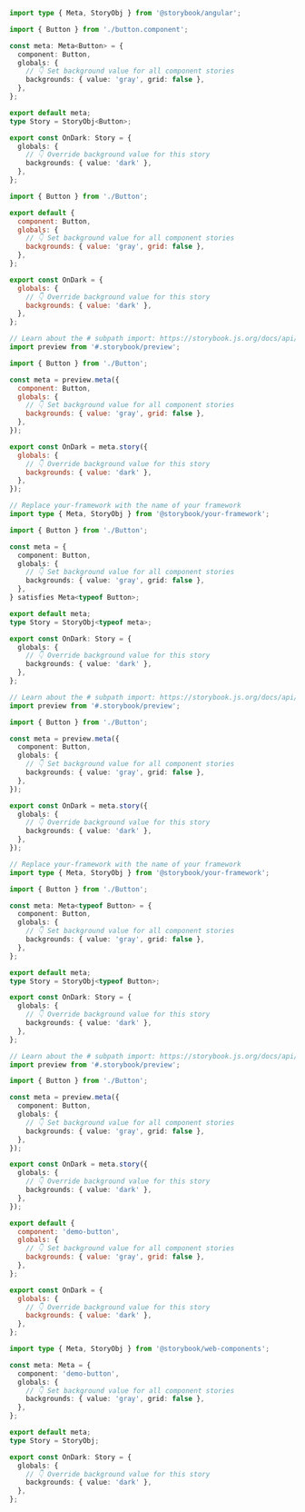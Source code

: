 ```ts filename="Button.stories.ts" renderer="angular" language="ts"
import type { Meta, StoryObj } from '@storybook/angular';

import { Button } from './button.component';

const meta: Meta<Button> = {
  component: Button,
  globals: {
    // 👇 Set background value for all component stories
    backgrounds: { value: 'gray', grid: false },
  },
};

export default meta;
type Story = StoryObj<Button>;

export const OnDark: Story = {
  globals: {
    // 👇 Override background value for this story
    backgrounds: { value: 'dark' },
  },
};
```

```js filename="Button.stories.js|jsx" renderer="common" language="js" tabTitle="CSF 3"
import { Button } from './Button';

export default {
  component: Button,
  globals: {
    // 👇 Set background value for all component stories
    backgrounds: { value: 'gray', grid: false },
  },
};

export const OnDark = {
  globals: {
    // 👇 Override background value for this story
    backgrounds: { value: 'dark' },
  },
};
```

```js filename="Button.stories.js|jsx" renderer="react" language="js" tabTitle="CSF Next 🧪"
// Learn about the # subpath import: https://storybook.js.org/docs/api/csf/csf-factories#subpath-imports
import preview from '#.storybook/preview';

import { Button } from './Button';

const meta = preview.meta({
  component: Button,
  globals: {
    // 👇 Set background value for all component stories
    backgrounds: { value: 'gray', grid: false },
  },
});

export const OnDark = meta.story({
  globals: {
    // 👇 Override background value for this story
    backgrounds: { value: 'dark' },
  },
});
```

```ts filename="Button.stories.ts|tsx" renderer="common" language="ts-4-9" tabTitle="CSF 3"
// Replace your-framework with the name of your framework
import type { Meta, StoryObj } from '@storybook/your-framework';

import { Button } from './Button';

const meta = {
  component: Button,
  globals: {
    // 👇 Set background value for all component stories
    backgrounds: { value: 'gray', grid: false },
  },
} satisfies Meta<typeof Button>;

export default meta;
type Story = StoryObj<typeof meta>;

export const OnDark: Story = {
  globals: {
    // 👇 Override background value for this story
    backgrounds: { value: 'dark' },
  },
};
```

```ts filename="Button.stories.ts|tsx" renderer="react" language="ts-4-9" tabTitle="CSF Next 🧪"
// Learn about the # subpath import: https://storybook.js.org/docs/api/csf/csf-factories#subpath-imports
import preview from '#.storybook/preview';

import { Button } from './Button';

const meta = preview.meta({
  component: Button,
  globals: {
    // 👇 Set background value for all component stories
    backgrounds: { value: 'gray', grid: false },
  },
});

export const OnDark = meta.story({
  globals: {
    // 👇 Override background value for this story
    backgrounds: { value: 'dark' },
  },
});
```

```ts filename="Button.stories.ts|tsx" renderer="common" language="ts" tabTitle="CSF 3"
// Replace your-framework with the name of your framework
import type { Meta, StoryObj } from '@storybook/your-framework';

import { Button } from './Button';

const meta: Meta<typeof Button> = {
  component: Button,
  globals: {
    // 👇 Set background value for all component stories
    backgrounds: { value: 'gray', grid: false },
  },
};

export default meta;
type Story = StoryObj<typeof Button>;

export const OnDark: Story = {
  globals: {
    // 👇 Override background value for this story
    backgrounds: { value: 'dark' },
  },
};
```

```ts filename="Button.stories.ts|tsx" renderer="react" language="ts" tabTitle="CSF Next 🧪"
// Learn about the # subpath import: https://storybook.js.org/docs/api/csf/csf-factories#subpath-imports
import preview from '#.storybook/preview';

import { Button } from './Button';

const meta = preview.meta({
  component: Button,
  globals: {
    // 👇 Set background value for all component stories
    backgrounds: { value: 'gray', grid: false },
  },
});

export const OnDark = meta.story({
  globals: {
    // 👇 Override background value for this story
    backgrounds: { value: 'dark' },
  },
});
```

```js filename="Button.stories.js" renderer="web-components" language="js"
export default {
  component: 'demo-button',
  globals: {
    // 👇 Set background value for all component stories
    backgrounds: { value: 'gray', grid: false },
  },
};

export const OnDark = {
  globals: {
    // 👇 Override background value for this story
    backgrounds: { value: 'dark' },
  },
};
```

```ts filename="Button.stories.ts" renderer="web-components" language="ts"
import type { Meta, StoryObj } from '@storybook/web-components';

const meta: Meta = {
  component: 'demo-button',
  globals: {
    // 👇 Set background value for all component stories
    backgrounds: { value: 'gray', grid: false },
  },
};

export default meta;
type Story = StoryObj;

export const OnDark: Story = {
  globals: {
    // 👇 Override background value for this story
    backgrounds: { value: 'dark' },
  },
};
```
